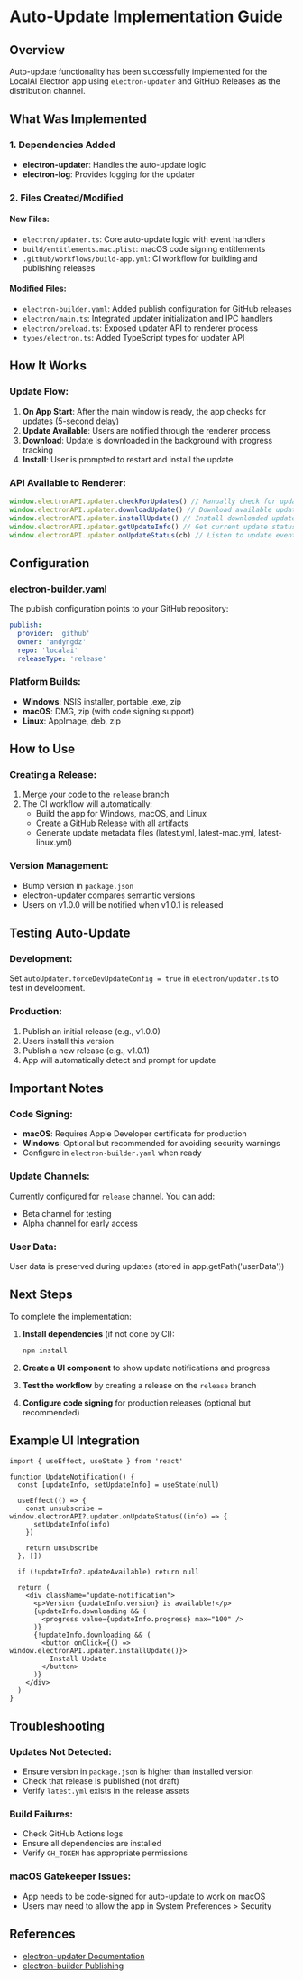 # Auto-Update Implementation Guide

## Overview

Auto-update functionality has been successfully implemented for the LocalAI Electron app using `electron-updater` and GitHub Releases as the distribution channel.

## What Was Implemented

### 1. Dependencies Added

- **electron-updater**: Handles the auto-update logic
- **electron-log**: Provides logging for the updater

### 2. Files Created/Modified

#### New Files:

- `electron/updater.ts`: Core auto-update logic with event handlers
- `build/entitlements.mac.plist`: macOS code signing entitlements
- `.github/workflows/build-app.yml`: CI workflow for building and publishing releases

#### Modified Files:

- `electron-builder.yaml`: Added publish configuration for GitHub releases
- `electron/main.ts`: Integrated updater initialization and IPC handlers
- `electron/preload.ts`: Exposed updater API to renderer process
- `types/electron.ts`: Added TypeScript types for updater API

## How It Works

### Update Flow:

1. **On App Start**: After the main window is ready, the app checks for updates (5-second delay)
2. **Update Available**: Users are notified through the renderer process
3. **Download**: Update is downloaded in the background with progress tracking
4. **Install**: User is prompted to restart and install the update

### API Available to Renderer:

```typescript
window.electronAPI.updater.checkForUpdates() // Manually check for updates
window.electronAPI.updater.downloadUpdate() // Download available update
window.electronAPI.updater.installUpdate() // Install downloaded update
window.electronAPI.updater.getUpdateInfo() // Get current update status
window.electronAPI.updater.onUpdateStatus(cb) // Listen to update events
```

## Configuration

### electron-builder.yaml

The publish configuration points to your GitHub repository:

```yaml
publish:
  provider: 'github'
  owner: 'andyngdz'
  repo: 'localai'
  releaseType: 'release'
```

### Platform Builds:

- **Windows**: NSIS installer, portable .exe, zip
- **macOS**: DMG, zip (with code signing support)
- **Linux**: AppImage, deb, zip

## How to Use

### Creating a Release:

1. Merge your code to the `release` branch
2. The CI workflow will automatically:
   - Build the app for Windows, macOS, and Linux
   - Create a GitHub Release with all artifacts
   - Generate update metadata files (latest.yml, latest-mac.yml, latest-linux.yml)

### Version Management:

- Bump version in `package.json`
- electron-updater compares semantic versions
- Users on v1.0.0 will be notified when v1.0.1 is released

## Testing Auto-Update

### Development:

Set `autoUpdater.forceDevUpdateConfig = true` in `electron/updater.ts` to test in development.

### Production:

1. Publish an initial release (e.g., v1.0.0)
2. Users install this version
3. Publish a new release (e.g., v1.0.1)
4. App will automatically detect and prompt for update

## Important Notes

### Code Signing:

- **macOS**: Requires Apple Developer certificate for production
- **Windows**: Optional but recommended for avoiding security warnings
- Configure in `electron-builder.yaml` when ready

### Update Channels:

Currently configured for `release` channel. You can add:

- Beta channel for testing
- Alpha channel for early access

### User Data:

User data is preserved during updates (stored in app.getPath('userData'))

## Next Steps

To complete the implementation:

1. **Install dependencies** (if not done by CI):

   ```bash
   npm install
   ```

2. **Create a UI component** to show update notifications and progress

3. **Test the workflow** by creating a release on the `release` branch

4. **Configure code signing** for production releases (optional but recommended)

## Example UI Integration

```tsx
import { useEffect, useState } from 'react'

function UpdateNotification() {
  const [updateInfo, setUpdateInfo] = useState(null)

  useEffect(() => {
    const unsubscribe = window.electronAPI?.updater.onUpdateStatus((info) => {
      setUpdateInfo(info)
    })

    return unsubscribe
  }, [])

  if (!updateInfo?.updateAvailable) return null

  return (
    <div className="update-notification">
      <p>Version {updateInfo.version} is available!</p>
      {updateInfo.downloading && (
        <progress value={updateInfo.progress} max="100" />
      )}
      {!updateInfo.downloading && (
        <button onClick={() => window.electronAPI.updater.installUpdate()}>
          Install Update
        </button>
      )}
    </div>
  )
}
```

## Troubleshooting

### Updates Not Detected:

- Ensure version in `package.json` is higher than installed version
- Check that release is published (not draft)
- Verify `latest.yml` exists in the release assets

### Build Failures:

- Check GitHub Actions logs
- Ensure all dependencies are installed
- Verify `GH_TOKEN` has appropriate permissions

### macOS Gatekeeper Issues:

- App needs to be code-signed for auto-update to work on macOS
- Users may need to allow the app in System Preferences > Security

## References

- [electron-updater Documentation](https://www.electron.build/auto-update)
- [electron-builder Publishing](https://www.electron.build/configuration/publish)
